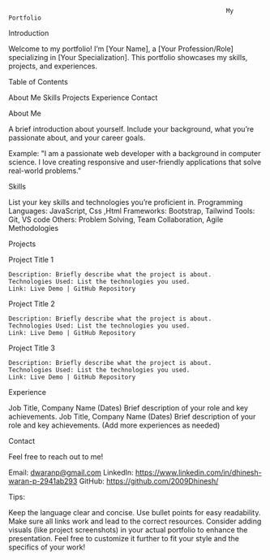 
                                                                My Portfolio


Introduction

  Welcome to my portfolio! I’m [Your Name], a [Your Profession/Role] specializing in [Your Specialization]. This portfolio showcases my skills, projects, and experiences.

Table of Contents

  About Me
  Skills
  Projects
  Experience
  Contact
  
About Me

  A brief introduction about yourself. Include your background, what you’re passionate about, and your career goals.
  
  Example: "I am a passionate web developer with a background in computer science. I love creating responsive and user-friendly applications that solve real-world problems."

Skills

  List your key skills and technologies you’re proficient in.
  Programming Languages: JavaScript, Css ,Html
  Frameworks: Bootstrap, Tailwind
  Tools: Git, VS code
  Others: Problem Solving, Team Collaboration, Agile Methodologies

Projects

  Project Title 1
  
    Description: Briefly describe what the project is about.
    Technologies Used: List the technologies you used.
    Link: Live Demo | GitHub Repository
    
  Project Title 2
  
    Description: Briefly describe what the project is about.
    Technologies Used: List the technologies you used.
    Link: Live Demo | GitHub Repository
    
  Project Title 3
  
    Description: Briefly describe what the project is about.
    Technologies Used: List the technologies you used.
    Link: Live Demo | GitHub Repository

Experience

  Job Title, Company Name (Dates)
  Brief description of your role and key achievements.
  Job Title, Company Name (Dates)
  Brief description of your role and key achievements.
  (Add more experiences as needed)

Contact

  Feel free to reach out to me!

  Email: dwaranp@gmail.com
  LinkedIn: https://www.linkedin.com/in/dhinesh-waran-p-2941ab293
  GitHub: https://github.com/2009Dhinesh/

Tips:

  Keep the language clear and concise.
  Use bullet points for easy readability.
  Make sure all links work and lead to the correct resources.
  Consider adding visuals (like project screenshots) in your actual portfolio to enhance the presentation.
  Feel free to customize it further to fit your style and the specifics of your work!
